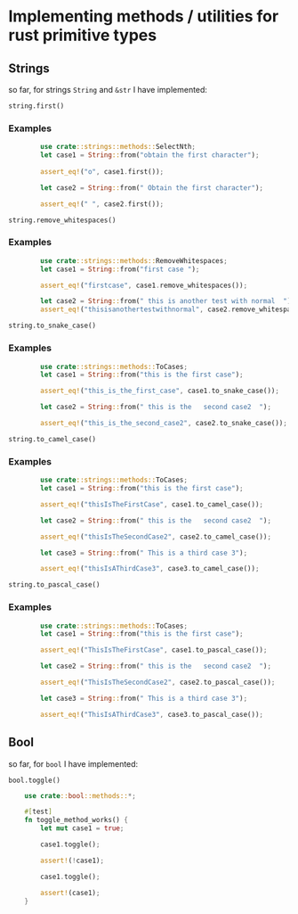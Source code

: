 # Implementing methods / utilities for rust primitive types

## Strings

so far, for strings `String` and `&str` I have implemented: 

`string.first()`

### Examples
```rust
        use crate::strings::methods::SelectNth;
        let case1 = String::from("obtain the first character");
        
        assert_eq!("o", case1.first());

        let case2 = String::from(" Obtain the first character");

        assert_eq!(" ", case2.first());
```

`string.remove_whitespaces()`

### Examples
```rust
        use crate::strings::methods::RemoveWhitespaces;
        let case1 = String::from("first case ");

        assert_eq!("firstcase", case1.remove_whitespaces());

        let case2 = String::from(" this is another test with normal  ");
        assert_eq!("thisisanothertestwithnormal", case2.remove_whitespaces());
```

`string.to_snake_case()`

### Examples
```rust 
        use crate::strings::methods::ToCases;
        let case1 = String::from("this is the first case");

        assert_eq!("this_is_the_first_case", case1.to_snake_case());

        let case2 = String::from(" this is the   second case2  ");

        assert_eq!("this_is_the_second_case2", case2.to_snake_case());

```

`string.to_camel_case()`

### Examples
```rust
        use crate::strings::methods::ToCases;
        let case1 = String::from("this is the first case");

        assert_eq!("thisIsTheFirstCase", case1.to_camel_case());

        let case2 = String::from(" this is the   second case2  ");

        assert_eq!("thisIsTheSecondCase2", case2.to_camel_case());

        let case3 = String::from(" This is a third case 3");

        assert_eq!("thisIsAThirdCase3", case3.to_camel_case());

```

`string.to_pascal_case()`

### Examples
```rust
        use crate::strings::methods::ToCases;
        let case1 = String::from("this is the first case");

        assert_eq!("ThisIsTheFirstCase", case1.to_pascal_case());

        let case2 = String::from(" this is the   second case2  ");

        assert_eq!("ThisIsTheSecondCase2", case2.to_pascal_case());

        let case3 = String::from(" This is a third case 3");

        assert_eq!("ThisIsAThirdCase3", case3.to_pascal_case());

```

## Bool

so far, for `bool` I have implemented:

`bool.toggle()`
```rust
    use crate::bool::methods::*;

    #[test]
    fn toggle_method_works() {
        let mut case1 = true;

        case1.toggle();

        assert!(!case1);

        case1.toggle();

        assert!(case1);
    }
```
